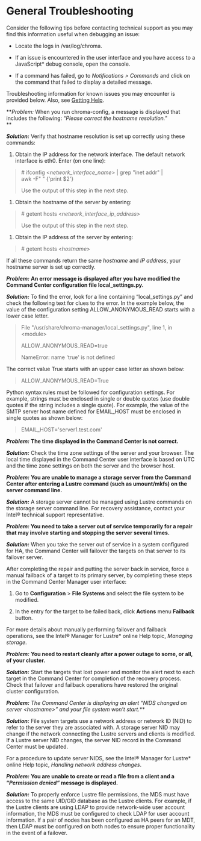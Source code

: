 # General Troubleshooting

Consider the following tips before contacting technical support as you
may find this information useful when debugging an issue:

-   Locate the logs in /var/log/chroma.

-   If an issue is encountered in the user interface and you have access
    to a JavaScript\* debug console, open the console.

-   If a command has failed, go to *Notifications &gt; Commands* and
    click on the command that failed to display a detailed message.

Troubleshooting information for known issues you may encounter is
provided below. Also, see [Getting Help](ig_ch_17_appD_getting_help.md).

***Problem:* When you run chroma-config, a message is displayed that
includes the following: “*Please correct the hostname resolution."*\
**

***Solution:*** Verify that hostname resolution is set up correctly
using these commands:

1.  Obtain the IP address for the network interface. The default network
    interface is eth0. Enter (on one line):

> \# ifconfig &lt;*network\_interface\_name*&gt; | grep "inet addr" |\
> awk -F" " {'print \$2'}
>
> Use the output of this step in the next step.

1.  Obtain the hostname of the server by entering:

> \# getent hosts &lt;*network\_interface\_ip\_address*&gt;
>
> Use the output of this step in the next step.

1.  Obtain the IP address of the server by entering:

> \# getent hosts &lt;*hostname*&gt;

If all these commands return the same *hostname* and *IP address*, your
hostname server is set up correctly.

***Problem:*** **An error message is displayed after you have modified
the Command Center configuration file local\_settings.py.**

***Solution:*** To find the error, look for a line containing
“local\_settings.py” and check the following text for clues to the
error. In the example below, the value of the configuration setting
ALLOW\_ANONYMOUS\_READ starts with a lower case letter.

> File "/usr/share/chroma-manager/local\_settings.py", line 1, in
> &lt;module&gt;
>
> ALLOW\_ANONYMOUS\_READ=true
>
> NameError: name 'true' is not defined

The correct value True starts with an upper case letter as shown below:

> ALLOW\_ANONYMOUS\_READ=True

Python syntax rules must be followed for configuration settings. For
example, strings must be enclosed in single or double quotes (use double
quotes if the string includes a single quote). For example, the value of
the SMTP server host name defined for EMAIL\_HOST must be enclosed in
single quotes as shown below:

> EMAIL\_HOST='server1.test.com'

***Problem:*** **The time displayed in the Command Center is not
correct.**

***Solution:*** Check the time zone settings of the server and your
browser. The local time displayed in the Command Center user interface
is based on UTC and the time zone settings on both the server and the
browser host.

***Problem:*** **You are unable to manage a storage server from the
Command Center after entering a Lustre command (such as umount/mkfs) on
the server command line.**

***Solution:*** A storage server cannot be managed using Lustre commands
on the storage server command line. For recovery assistance, contact
your Intel® technical support representative.

***Problem:* You need to take a server out of service temporarily for a
repair that may involve starting and stopping the server several
times.**

***Solution:*** When you take the server out of service in a system
configured for HA, the Command Center will failover the targets on that
server to its failover server.

After completing the repair and putting the server back in service,
force a manual failback of a target to its primary server, by completing
these steps in the Command Center Manager user interface:

1.  Go to **Configuration** &gt; **File Systems** and select the file
    system to be modified.

2.  In the entry for the target to be failed back, click **Actions**
    menu **Failback** button.

For more details about manually performing failover and failback
operations, see the Intel® Manager for Lustre\* online Help topic,
*Managing storage*.

***Problem:*** **You need to restart cleanly after a power outage to
some, or all, of your cluster.**

***Solution:*** Start the targets that lost power and monitor the alert
next to each target in the Command Center for completion of the recovery
process. Check that failover and failback operations have restored the
original cluster configuration.

***Problem:*** **The Command Center is displaying an alert *“NIDS
changed on server &lt;hostname&gt;”* and your file system won’t
start*.***

***Solution:*** File system targets use a network address or network ID
(NID) to refer to the server they are associated with. A storage server
NID may change if the network connecting the Lustre servers and clients
is modified. If a Lustre server NID changes, the server NID record in
the Command Center must be updated.

For a procedure to update server NIDS, see the Intel® Manager for
Lustre\* online Help topic, *Handling network address changes*.

***Problem:*** **You are unable to create or read a file from a client
and a “*Permission denied”* message is displayed.**

***Solution:*** To properly enforce Lustre file permissions, the MDS
must have access to the same UID/GID database as the Lustre clients. For
example, if the Lustre clients are using LDAP to provide network-wide
user account information, the MDS must be configured to check LDAP for
user account information. If a pair of nodes has been configured as HA
peers for an MDT, then LDAP must be configured on both nodes to ensure
proper functionality in the event of a failover.